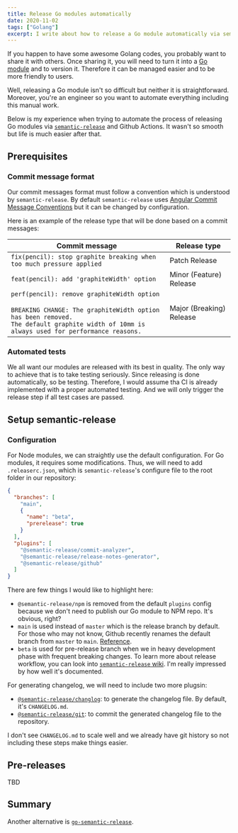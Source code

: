 ```yaml
---
title: Release Go modules automatically
date: 2020-11-02
tags: ["Golang"]
excerpt: I write about how to release a Go module automatically via semantic-release and Github Actions. I also include how to handle pre-releases.
---
```


If you happen to have some awesome Golang codes, you probably want to share it with others. Once sharing it, you will need to turn it into a [Go module](https://golang.org/ref/mod) and to version it. Therefore it can be managed easier and to be more friendly to users.

Well, releasing a Go module isn't so difficult but neither it is straightforward. Moreover, you're an engineer so you want to automate everything including this manual work.

Below is my experience when trying to automate the process of releasing Go modules via [`semantic-release`](https://github.com/semantic-release/semantic-release) and Github Actions. It wasn't so smooth but life is much easier after that.

## Prerequisites

### Commit message format

Our commit messages format must follow a convention which is understood by `semantic-release`. By default `semantic-release` uses [Angular Commit Message Conventions](https://github.com/angular/angular.js/blob/master/DEVELOPERS.md#-git-commit-guidelines) but it can be changed by configuration.

Here is an example of the release type that will be done based on a commit messages:

| Commit message                                                                                                                                                                                   | Release type             |
| ------------------------------------------------------------------------------------------------------------------------------------------------------------------------------------------------ | ------------------------ |
| `fix(pencil): stop graphite breaking when too much pressure applied`                                                                                                                             | Patch Release            |
| `feat(pencil): add 'graphiteWidth' option`                                                                                                                                                       | Minor (Feature) Release  |
| `perf(pencil): remove graphiteWidth option`<br><br>`BREAKING CHANGE: The graphiteWidth option has been removed.`<br>`The default graphite width of 10mm is always used for performance reasons.` | Major (Breaking) Release |

### Automated tests

We all want our modules are released with its best in quality. The only way to achieve that is to take testing seriously. Since releasing is done automatically, so be testing. Therefore, I would assume tha CI is already implemented with a proper automated testing. And we will only trigger the release step if all test cases are passed.

## Setup semantic-release

### Configuration

For Node modules, we can straightly use the default configuration. For Go modules, it requires some modifications. Thus, we will need to add `.releaserc.json`, which is `semantic-release`'s configure file to the root folder in our repository:
```json
{
  "branches": [
    "main",
    {
      "name": "beta",
      "prerelease": true
    }
  ],
  "plugins": [
    "@semantic-release/commit-analyzer",
    "@semantic-release/release-notes-generator",
    "@semantic-release/github"
  ]
}
```
There are few things I would like to highlight here:

- `@semantic-release/npm` is removed from the default `plugins` config because we don't need to publish our Go module to NPM repo. It's obvious, right?
- `main` is used instead of `master` which is the release branch by default. For those who may not know, Github recently renames the default branch from `master` to `main`. [Reference](https://github.com/github/renaming).
- `beta` is used for pre-release branch when we in heavy development phase with frequent breaking changes. To learn more about release workflow, you can look into [`semantic-release` wiki](https://semantic-release.gitbook.io/semantic-release/usage/workflow-configuration). I'm really impressed by how well it's documented.

For generating changelog, we will need to include two more plugsin:
- [`@semantic-release/changlog`](https://github.com/semantic-release/changelog): to generate the changelog file. By default, it's `CHANGELOG.md`.
- [`@semantic-release/git`](https://github.com/semantic-release/git): to commit the generated changelog file to the repository.

I don't see `CHANGELOG.md` to scale well and we already have git history so not including these steps make things easier.

## Pre-releases

TBD

## Summary

Another alternative is [`go-semantic-release`](https://github.com/go-semantic-release/semantic-release).
